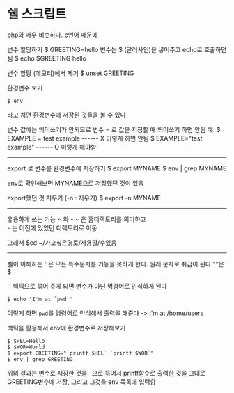 # 쉘 스크립트
php와 매우 비슷하다.  c언어 때문에 

변수 할당하기 
$ GREETING=hello
변수는 $ (달러사인)을 넣어주고 echo로 호출하면 됨
$ echo $GREETING
hello

변수 할당 (메모리)에서 제거 
$ unset GREETING


환경변수 보기
```
$ env
```
라고 치면 환경변수에 저장된 것들을 볼 수 있다

변수 값에는 띄어쓰기가 안되므로  변수 = 로 값을 지정할 때 띄어쓰기 하면 안됨
예:
$ EXAMPLE = test example  ------ X 이렇게 하면 안됨
$ EXAMPLE="test example"  ------ O 이렇게 해야함

___

export 로 변수를 환경변수에 저장하기
$ export MYNAME
$ env | grep MYNAME

env로 확인해보면 MYNAME으로 저장했던 것이 있음

export했던 것 지우기  (-n : 지우기)
$ export -n MYNAME



___
유용하게 쓰는 기능 **~** 와 **-**
~ 은 홈디렉토리를 의미하고  
\- 는 이전에 있었던 디렉토리로 이동

그래서
$cd ~/가고싶은경로/사용할/수있음


___
셀이 이해하는 ''은 모든 특수문자를 기능을 못하게 한다. 원래 문자로 취급이 된다
""은 $ 

`` 백틱으로 묶어 주게 되면 변수가 아닌 명령어로 인식하게 된다

```
$ echo "I'm at `pwd`"
```
이렇게 하면 `pwd`를 명령어로 인식해서 출력을 해준다
-> I'm at /home/users


백틱을 활용해서 env에 환경변수로 저장해보기
```
$ $HEL=Hello
$ $WOR=World
$ export GREETING="`printf $HEL` `printf $WOR`"
$ env | grep GREETING
```
위의 결과는 변수로 저장한 것을 ` `으로 묶어서 printf함수로 출력한 것을 그대로 GREETING변수에 저장, 그리고 그것을 env 목록에 입력함


